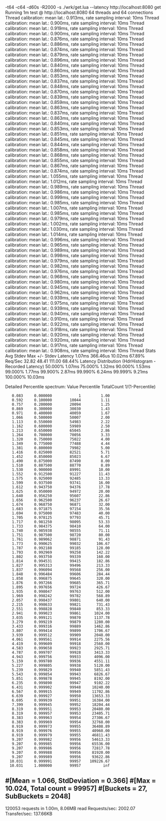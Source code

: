 -t64 -c64 -d60s -R2000 -s ./wrk/get.lua --latency http://localhost:8080 get
Running 1m test @ http://localhost:8080
  64 threads and 64 connections
  Thread calibration: mean lat.: 0.913ms, rate sampling interval: 10ms
  Thread calibration: mean lat.: 0.900ms, rate sampling interval: 10ms
  Thread calibration: mean lat.: 0.919ms, rate sampling interval: 10ms
  Thread calibration: mean lat.: 0.900ms, rate sampling interval: 10ms
  Thread calibration: mean lat.: 0.876ms, rate sampling interval: 10ms
  Thread calibration: mean lat.: 0.886ms, rate sampling interval: 10ms
  Thread calibration: mean lat.: 0.874ms, rate sampling interval: 10ms
  Thread calibration: mean lat.: 0.879ms, rate sampling interval: 10ms
  Thread calibration: mean lat.: 0.896ms, rate sampling interval: 10ms
  Thread calibration: mean lat.: 0.840ms, rate sampling interval: 10ms
  Thread calibration: mean lat.: 0.860ms, rate sampling interval: 10ms
  Thread calibration: mean lat.: 0.853ms, rate sampling interval: 10ms
  Thread calibration: mean lat.: 0.837ms, rate sampling interval: 10ms
  Thread calibration: mean lat.: 0.848ms, rate sampling interval: 10ms
  Thread calibration: mean lat.: 0.870ms, rate sampling interval: 10ms
  Thread calibration: mean lat.: 0.839ms, rate sampling interval: 10ms
  Thread calibration: mean lat.: 0.859ms, rate sampling interval: 10ms
  Thread calibration: mean lat.: 0.863ms, rate sampling interval: 10ms
  Thread calibration: mean lat.: 0.837ms, rate sampling interval: 10ms
  Thread calibration: mean lat.: 0.863ms, rate sampling interval: 10ms
  Thread calibration: mean lat.: 0.840ms, rate sampling interval: 10ms
  Thread calibration: mean lat.: 0.853ms, rate sampling interval: 10ms
  Thread calibration: mean lat.: 0.851ms, rate sampling interval: 10ms
  Thread calibration: mean lat.: 0.845ms, rate sampling interval: 10ms
  Thread calibration: mean lat.: 0.844ms, rate sampling interval: 10ms
  Thread calibration: mean lat.: 0.858ms, rate sampling interval: 10ms
  Thread calibration: mean lat.: 0.868ms, rate sampling interval: 10ms
  Thread calibration: mean lat.: 0.855ms, rate sampling interval: 10ms
  Thread calibration: mean lat.: 0.867ms, rate sampling interval: 10ms
  Thread calibration: mean lat.: 0.874ms, rate sampling interval: 10ms
  Thread calibration: mean lat.: 1.055ms, rate sampling interval: 10ms
  Thread calibration: mean lat.: 1.012ms, rate sampling interval: 10ms
  Thread calibration: mean lat.: 0.989ms, rate sampling interval: 10ms
  Thread calibration: mean lat.: 0.986ms, rate sampling interval: 10ms
  Thread calibration: mean lat.: 0.999ms, rate sampling interval: 10ms
  Thread calibration: mean lat.: 0.985ms, rate sampling interval: 10ms
  Thread calibration: mean lat.: 1.007ms, rate sampling interval: 10ms
  Thread calibration: mean lat.: 0.985ms, rate sampling interval: 10ms
  Thread calibration: mean lat.: 0.979ms, rate sampling interval: 10ms
  Thread calibration: mean lat.: 1.002ms, rate sampling interval: 10ms
  Thread calibration: mean lat.: 1.030ms, rate sampling interval: 10ms
  Thread calibration: mean lat.: 1.014ms, rate sampling interval: 10ms
  Thread calibration: mean lat.: 0.996ms, rate sampling interval: 10ms
  Thread calibration: mean lat.: 0.965ms, rate sampling interval: 10ms
  Thread calibration: mean lat.: 0.989ms, rate sampling interval: 10ms
  Thread calibration: mean lat.: 0.998ms, rate sampling interval: 10ms
  Thread calibration: mean lat.: 0.979ms, rate sampling interval: 10ms
  Thread calibration: mean lat.: 0.982ms, rate sampling interval: 10ms
  Thread calibration: mean lat.: 0.976ms, rate sampling interval: 10ms
  Thread calibration: mean lat.: 0.968ms, rate sampling interval: 10ms
  Thread calibration: mean lat.: 0.980ms, rate sampling interval: 10ms
  Thread calibration: mean lat.: 0.945ms, rate sampling interval: 10ms
  Thread calibration: mean lat.: 0.962ms, rate sampling interval: 10ms
  Thread calibration: mean lat.: 0.939ms, rate sampling interval: 10ms
  Thread calibration: mean lat.: 0.975ms, rate sampling interval: 10ms
  Thread calibration: mean lat.: 0.939ms, rate sampling interval: 10ms
  Thread calibration: mean lat.: 0.940ms, rate sampling interval: 10ms
  Thread calibration: mean lat.: 0.910ms, rate sampling interval: 10ms
  Thread calibration: mean lat.: 0.922ms, rate sampling interval: 10ms
  Thread calibration: mean lat.: 0.918ms, rate sampling interval: 10ms
  Thread calibration: mean lat.: 0.920ms, rate sampling interval: 10ms
  Thread calibration: mean lat.: 0.920ms, rate sampling interval: 10ms
  Thread calibration: mean lat.: 0.917ms, rate sampling interval: 10ms
  Thread calibration: mean lat.: 0.908ms, rate sampling interval: 10ms
  Thread Stats   Avg      Stdev     Max   +/- Stdev
    Latency     1.07ms  366.46us  10.02ms   67.89%
    Req/Sec    32.82     48.41   111.00     68.44%
  Latency Distribution (HdrHistogram - Recorded Latency)
 50.000%    1.07ms
 75.000%    1.32ms
 90.000%    1.53ms
 99.000%    1.77ms
 99.900%    2.87ms
 99.990%    6.24ms
 99.999%    9.21ms
100.000%   10.03ms

  Detailed Percentile spectrum:
       Value   Percentile   TotalCount 1/(1-Percentile)

       0.083     0.000000            1         1.00
       0.592     0.100000        10044         1.11
       0.757     0.200000        20094         1.25
       0.869     0.300000        30030         1.43
       0.971     0.400000        40059         1.67
       1.066     0.500000        50007         2.00
       1.113     0.550000        54983         2.22
       1.162     0.600000        59989         2.50
       1.213     0.650000        65045         2.86
       1.264     0.700000        70056         3.33
       1.320     0.750000        75022         4.00
       1.349     0.775000        77488         4.44
       1.381     0.800000        79982         5.00
       1.416     0.825000        82521         5.71
       1.452     0.850000        85023         6.67
       1.490     0.875000        87490         8.00
       1.510     0.887500        88770         8.89
       1.530     0.900000        89991        10.00
       1.552     0.912500        91227        11.43
       1.575     0.925000        92485        13.33
       1.599     0.937500        93741        16.00
       1.612     0.943750        94376        17.78
       1.625     0.950000        94972        20.00
       1.640     0.956250        95607        22.86
       1.656     0.962500        96237        26.67
       1.674     0.968750        96871        32.00
       1.683     0.971875        97154        35.56
       1.694     0.975000        97483        40.00
       1.705     0.978125        97793        45.71
       1.717     0.981250        98095        53.33
       1.733     0.984375        98410        64.00
       1.740     0.985938        98555        71.11
       1.751     0.987500        98720        80.00
       1.761     0.989062        98871        91.43
       1.773     0.990625        99032       106.67
       1.787     0.992188        99185       128.00
       1.793     0.992969        99258       142.22
       1.802     0.993750        99339       160.00
       1.814     0.994531        99415       182.86
       1.827     0.995313        99496       213.33
       1.837     0.996094        99568       256.00
       1.848     0.996484        99606       284.44
       1.858     0.996875        99645       320.00
       1.876     0.997266        99685       365.71
       1.895     0.997656        99724       426.67
       1.935     0.998047        99763       512.00
       1.969     0.998242        99782       568.89
       2.057     0.998437        99801       640.00
       2.215     0.998633        99821       731.43
       2.551     0.998828        99840       853.33
       2.941     0.999023        99861      1024.00
       3.035     0.999121        99870      1137.78
       3.279     0.999219        99879      1280.00
       3.433     0.999316        99889      1462.86
       3.807     0.999414        99899      1706.67
       3.939     0.999512        99909      2048.00
       4.061     0.999561        99914      2275.56
       4.419     0.999609        99918      2560.00
       4.583     0.999658        99923      2925.71
       4.787     0.999707        99928      3413.33
       4.943     0.999756        99933      4096.00
       5.159     0.999780        99936      4551.11
       5.227     0.999805        99938      5120.00
       5.239     0.999829        99940      5851.43
       5.543     0.999854        99943      6826.67
       5.851     0.999878        99945      8192.00
       6.235     0.999890        99947      9102.22
       6.431     0.999902        99948     10240.00
       6.567     0.999915        99949     11702.86
       6.639     0.999927        99950     13653.33
       6.695     0.999939        99951     16384.00
       7.399     0.999945        99952     18204.44
       8.319     0.999951        99953     20480.00
       8.319     0.999957        99953     23405.71
       8.383     0.999963        99954     27306.67
       8.383     0.999969        99954     32768.00
       8.919     0.999973        99955     36408.89
       8.919     0.999976        99955     40960.00
       8.919     0.999979        99955     46811.43
       9.207     0.999982        99956     54613.33
       9.207     0.999985        99956     65536.00
       9.207     0.999986        99956     72817.78
       9.207     0.999988        99956     81920.00
       9.207     0.999989        99956     93622.86
      10.031     0.999991        99957    109226.67
      10.031     1.000000        99957          inf
#[Mean    =        1.066, StdDeviation   =        0.366]
#[Max     =       10.024, Total count    =        99957]
#[Buckets =           27, SubBuckets     =         2048]
----------------------------------------------------------
  120053 requests in 1.00m, 8.06MB read
Requests/sec:   2002.07
Transfer/sec:    137.66KB


